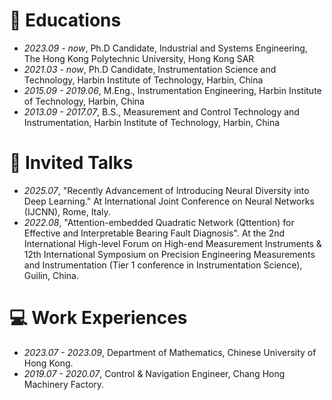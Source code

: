 
# 📖 Educations
- *2023.09 - now*, Ph.D Candidate, Industrial and Systems Engineering, The Hong Kong Polytechnic University, Hong Kong SAR
- *2021.03 - now*, Ph.D Candidate, Instrumentation Science and Technology, Harbin Institute of Technology, Harbin, China
- *2015.09 - 2019.06*, M.Eng., Instrumentation Engineering, Harbin Institute of Technology, Harbin, China
- *2013.09 - 2017.07*, B.S., Measurement and Control Technology and Instrumentation, Harbin Institute of Technology, Harbin, China

# 💬 Invited Talks
- *2025.07*, "Recently Advancement of Introducing Neural Diversity into Deep Learning." At International Joint Conference on Neural Networks (IJCNN), Rome, Italy.
- *2022.08*, "Attention-embedded Quadratic Network (Qttention) for Effective and Interpretable Bearing Fault Diagnosis". At the 2nd International High-level Forum on High-end Measurement Instruments & 12th International Symposium on Precision Engineering Measurements and Instrumentation (Tier 1 conference in Instrumentation Science), Guilin, China.


# 💻 Work Experiences
- *2023.07 - 2023.09*, Department of Mathematics, Chinese University of Hong Kong.
- *2019.07 - 2020.07*, Control & Navigation Engineer, Chang Hong Machinery Factory.

